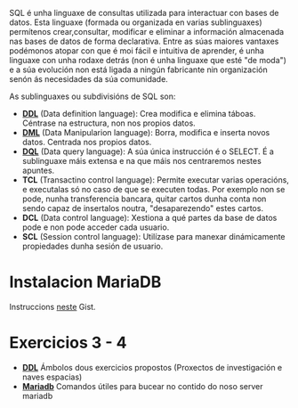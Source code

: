 SQL é unha linguaxe de consultas utilizada para interactuar con bases de datos. Esta linguaxe (formada ou organizada en varias sublinguaxes) permítenos crear,consultar, modificar e eliminar a información almacenada nas bases de datos de forma declarativa. Entre as súas maiores vantaxes podémonos atopar con que é moi fácil e intuitiva de aprender, é unha linguaxe con unha rodaxe detrás (non é unha linguaxe que esté "de moda") e a súa evolución non está ligada a ningún fabricante nin organización senón ás necesidades da súa comunidade. 

As sublinguaxes ou subdivisións de SQL son:

 - [**DDL**](DDL/README.MD) (Data definition language): Crea modifica e elimina táboas. Céntrase na estructura, non nos propios datos.
 - [**DML**](DML/README.MD) (Data Manipularion language): Borra, modifica e inserta novos datos. Centrada nos propios datos.
 - [**DQL**](DQL/README.MD) (Data query language): A súa única instrucción é o SELECT. É a sublinguaxe máis extensa e na que máis nos centraremos nestes apuntes.
 - **TCL** (Transactino control language): Permite executar varias operacións, e executalas só no caso de que se executen todas. Por exemplo non se pode, nunha transferencia bancara, quitar cartos dunha conta non sendo capaz de insertalos noutra, "desaparezendo" estes cartos.
 - **DCL** (Data control language): Xestiona a qué partes da base de datos pode e non pode acceder cada usuario.
 - **SCL** (Session control language): Utilízase para manexar dinámicamente propiedades dunha sesión de usuario.
 
 

 # Instalacion MariaDB
 Instruccions [neste](https://gist.github.com/alexoterof/6c89485485752bc05673702f519488e6) Gist.

# Exercicios 3 - 4
 - [**DDL**](exercicios/DDL/README.MD) Ámbolos dous exercicios propostos (Proxectos de investigación e naves espacias)
 - [**Mariadb**](exercicios/mariadbInspection/README.MD) Comandos útiles para bucear no contido do noso server mariadb